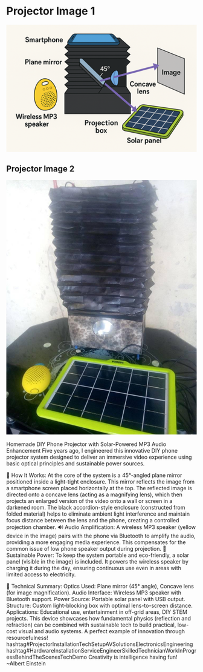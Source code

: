 # Projector Image 1

![PROJECTOR](phone_projector_image/PROJECTOR.png)

## Projector Image 2

![Projector Image](phone_projector_image/projector%20image.jpg)

Homemade DIY Phone Projector with Solar-Powered MP3 Audio Enhancement
Five years ago, I engineered this innovative DIY phone projector system designed to deliver an immersive video experience using basic optical principles and sustainable power sources.

🔧 How It Works:
At the core of the system is a 45°-angled plane mirror positioned inside a light-tight enclosure. This mirror reflects the image from a smartphone screen placed horizontally at the top.
The reflected image is directed onto a concave lens (acting as a magnifying lens), which then projects an enlarged version of the video onto a wall or screen in a darkened room.
The black accordion-style enclosure (constructed from folded material) helps to eliminate ambient light interference and maintain focus distance between the lens and the phone, creating a controlled projection chamber.
🔊 Audio Amplification:
A wireless MP3 speaker (yellow device in the image) pairs with the phone via Bluetooth to amplify the audio, providing a more engaging media experience. This compensates for the common issue of low phone speaker output during projection.
🔋 Sustainable Power:
To keep the system portable and eco-friendly, a solar panel (visible in the image) is included. It powers the wireless speaker by charging it during the day, ensuring continuous use even in areas with limited access to electricity.

🧠 Technical Summary:
Optics Used: Plane mirror (45° angle), Concave lens (for image magnification).
Audio Interface: Wireless MP3 speaker with Bluetooth support.
Power Source: Portable solar panel with USB output.
Structure: Custom light-blocking box with optimal lens-to-screen distance.
Applications: Educational use, entertainment in off-grid areas, DIY STEM projects.
This device showcases how fundamental physics (reflection and refraction) can be combined with sustainable tech to build practical, low-cost visual and audio systems. A perfect example of innovation through resourcefulness!
hashtag#ProjectorInstallationTechSetupAVSolutionsElectronicsEngineering
hashtag#HardwareInstallationServiceEngineerSkilledTechnicianWorkInProgressBehindTheScenesTechDemo
Creativity is intelligence having fun! ~Albert Einstein
